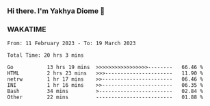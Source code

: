 ### Hi there. I'm Yakhya Diome 👋

### WAKATIME
<!--START_SECTION:waka-->

```text
From: 11 February 2023 - To: 19 March 2023

Total Time: 20 hrs 3 mins

Go           13 hrs 19 mins  >>>>>>>>>>>>>>>>>--------   66.46 %
HTML         2 hrs 23 mins   >>>----------------------   11.90 %
netrw        1 hr 17 mins    >>-----------------------   06.46 %
INI          1 hr 16 mins    >>-----------------------   06.35 %
Bash         34 mins         >------------------------   02.84 %
Other        22 mins         -------------------------   01.88 %
```

<!--END_SECTION:waka-->
